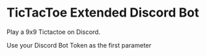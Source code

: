 # TicTacToe Extended Discord Bot

Play a 9x9 Tictactoe on Discord.

Use your Discord Bot Token as the first parameter
